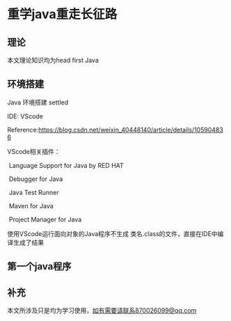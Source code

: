 # 重学java重走长征路

## 理论

本文理论知识均为head first Java

## 环境搭建

 Java 环境搭建 settled

IDE: VScode

Reference:https://blog.csdn.net/weixin_40448140/article/details/105904836

VScode相关插件：

​		Language Support for Java by RED HAT

​		Debugger for Java

​		Java Test Runner 

​		Maven for Java

​		Project Manager for Java

使用VScode运行面向对象的Java程序不生成 类名.class的文件，直接在IDE中编译生成了结果

## 第一个java程序



## 补充

本文所涉及只是均为学习使用，如有需要请联系870026099@qq.com



